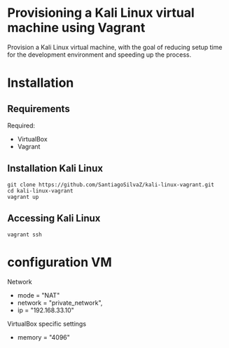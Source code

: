 # Provisioning a Kali Linux virtual machine using Vagrant

Provision a Kali Linux virtual machine, with the goal of reducing setup time for the development environment and speeding up the process.

# Installation

## Requirements

Required:
* VirtualBox
* Vagrant

## Installation Kali Linux

```
git clone https://github.com/SantiagoSilvaZ/kali-linux-vagrant.git
cd kali-linux-vagrant
vagrant up
```

## Accessing Kali Linux

```
vagrant ssh
```

# configuration VM

Network
* mode = "NAT"
* network = "private_network", 
* ip = "192.168.33.10"

VirtualBox specific settings
* memory = "4096"